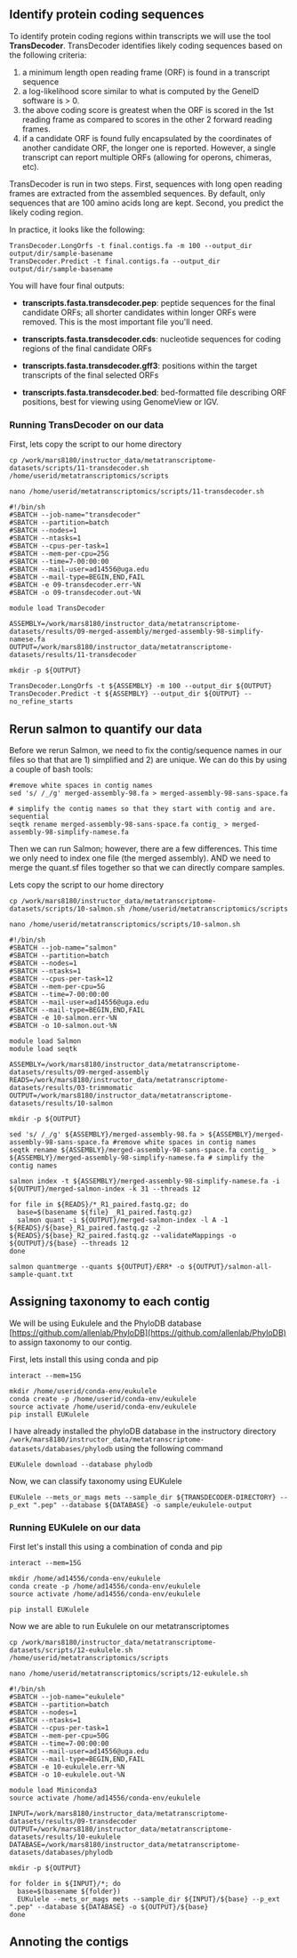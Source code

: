 ## Identify protein coding sequences
To identify protein coding regions within transcripts we will use the tool **TransDecoder**. TransDecoder identifies likely coding sequences based on the following criteria:

1. a minimum length open reading frame (ORF) is found in a transcript sequence
2. a log-likelihood score similar to what is computed by the GeneID software is > 0.
3. the above coding score is greatest when the ORF is scored in the 1st reading frame as compared to scores in the other 2 forward reading frames.
4. if a candidate ORF is found fully encapsulated by the coordinates of another candidate ORF, the longer one is reported. However, a single transcript can report multiple ORFs (allowing for operons, chimeras, etc).

TransDecoder is run in two steps. First, sequences with long open reading frames are extracted from the assembled sequences.  By default, only sequences that are 100 amino acids long are kept. Second, you predict the likely coding region. 

In practice, it looks like the following:

```
TransDecoder.LongOrfs -t final.contigs.fa -m 100 --output_dir output/dir/sample-basename
TransDecoder.Predict -t final.contigs.fa --output_dir output/dir/sample-basename
```

You will have four final outputs: 

* **transcripts.fasta.transdecoder.pep**: peptide sequences for the final candidate ORFs; all shorter candidates within longer ORFs were removed. This is the most important file you'll need.

* **transcripts.fasta.transdecoder.cds**: nucleotide sequences for coding regions of the final candidate ORFs
 
* **transcripts.fasta.transdecoder.gff3**: positions within the target transcripts of the final selected ORFs

* **transcripts.fasta.transdecoder.bed**: bed-formatted file describing ORF positions, best for viewing using GenomeView or IGV.


### Running TransDecoder on our data

First, lets copy the script to our home directory

```
cp /work/mars8180/instructor_data/metatranscriptome-datasets/scripts/11-transdecoder.sh /home/userid/metatranscriptomics/scripts
```

```
nano /home/userid/metatranscriptomics/scripts/11-transdecoder.sh
```

```
#!/bin/sh
#SBATCH --job-name="transdecoder"
#SBATCH --partition=batch
#SBATCH --nodes=1
#SBATCH --ntasks=1
#SBATCH --cpus-per-task=1
#SBATCH --mem-per-cpu=25G
#SBATCH --time=7-00:00:00
#SBATCH --mail-user=ad14556@uga.edu
#SBATCH --mail-type=BEGIN,END,FAIL
#SBATCH -e 09-transdecoder.err-%N
#SBATCH -o 09-transdecoder.out-%N

module load TransDecoder

ASSEMBLY=/work/mars8180/instructor_data/metatranscriptome-datasets/results/09-merged-assembly/merged-assembly-98-simplify-namese.fa
OUTPUT=/work/mars8180/instructor_data/metatranscriptome-datasets/results/11-transdecoder

mkdir -p ${OUTPUT}

TransDecoder.LongOrfs -t ${ASSEMBLY} -m 100 --output_dir ${OUTPUT}
TransDecoder.Predict -t ${ASSEMBLY} --output_dir ${OUTPUT} --no_refine_starts
```

## Rerun salmon to quantify our data

Before we rerun Salmon, we need to fix the contig/sequence names in our files so that that are 1) simplified and 2) are unique. We can do this by using a couple of bash tools: 

```
#remove white spaces in contig names
sed 's/ /_/g' merged-assembly-98.fa > merged-assembly-98-sans-space.fa 

# simplify the contig names so that they start with contig and are. sequential
seqtk rename merged-assembly-98-sans-space.fa contig_ > merged-assembly-98-simplify-namese.fa
```

Then we can run Salmon; however, there are a few differences. This time we only need to index one file (the merged assembly). AND we need to merge the quant.sf files together so that we can directly compare samples.

Lets copy the script to our home directory

```
cp /work/mars8180/instructor_data/metatranscriptome-datasets/scripts/10-salmon.sh /home/userid/metatranscriptomics/scripts
```

```
nano /home/userid/metatranscriptomics/scripts/10-salmon.sh
```

```
#!/bin/sh
#SBATCH --job-name="salmon"
#SBATCH --partition=batch
#SBATCH --nodes=1
#SBATCH --ntasks=1
#SBATCH --cpus-per-task=12
#SBATCH --mem-per-cpu=5G
#SBATCH --time=7-00:00:00
#SBATCH --mail-user=ad14556@uga.edu
#SBATCH --mail-type=BEGIN,END,FAIL
#SBATCH -e 10-salmon.err-%N
#SBATCH -o 10-salmon.out-%N

module load Salmon
module load seqtk

ASSEMBLY=/work/mars8180/instructor_data/metatranscriptome-datasets/results/09-merged-assembly
READS=/work/mars8180/instructor_data/metatranscriptome-datasets/results/03-trimmomatic
OUTPUT=/work/mars8180/instructor_data/metatranscriptome-datasets/results/10-salmon

mkdir -p ${OUTPUT}

sed 's/ /_/g' ${ASSEMBLY}/merged-assembly-98.fa > ${ASSEMBLY}/merged-assembly-98-sans-space.fa #remove white spaces in contig names
seqtk rename ${ASSEMBLY}/merged-assembly-98-sans-space.fa contig_ > ${ASSEMBLY}/merged-assembly-98-simplify-namese.fa # simplify the contig names

salmon index -t ${ASSEMBLY}/merged-assembly-98-simplify-namese.fa -i ${OUTPUT}/merged-salmon-index -k 31 --threads 12

for file in ${READS}/*_R1_paired.fastq.gz; do
  base=$(basename ${file} _R1_paired.fastq.gz)
  salmon quant -i ${OUTPUT}/merged-salmon-index -l A -1 ${READS}/${base}_R1_paired.fastq.gz -2 ${READS}/${base}_R2_paired.fastq.gz --validateMappings -o ${OUTPUT}/${base} --threads 12
done

salmon quantmerge --quants ${OUTPUT}/ERR* -o ${OUTPUT}/salmon-all-sample-quant.txt
```


## Assigning taxonomy to each contig
We will be using Eukulele and the PhyloDB database [https://github.com/allenlab/PhyloDB](https://github.com/allenlab/PhyloDB) to assign taxonomy to our contig. 

First, lets install this using conda and pip

```
interact --mem=15G

mkdir /home/userid/conda-env/eukulele
conda create -p /home/userid/conda-env/eukulele
source activate /home/userid/conda-env/eukulele
pip install EUKulele
```

I have already installed the phyloDB database in the instructory directory `/work/mars8180/instructor_data/metatranscriptome-datasets/databases/phylodb` using the following command

```
EUKulele download --database phylodb
```

Now, we can classify taxonomy using EUKulele

```
EUKulele --mets_or_mags mets --sample_dir ${TRANSDECODER-DIRECTORY} --p_ext ".pep" --database ${DATABASE} -o sample/eukulele-output
```

### Running EUKulele on our data

First let's install this using a combination of conda and pip

```
interact --mem=15G

mkdir /home/ad14556/conda-env/eukulele
conda create -p /home/ad14556/conda-env/eukulele
source activate /home/ad14556/conda-env/eukulele

pip install EUKulele
```

Now we are able to run Eukulele on our metatranscriptomes

```
cp /work/mars8180/instructor_data/metatranscriptome-datasets/scripts/12-eukulele.sh /home/userid/metatranscriptomics/scripts

nano /home/userid/metatranscriptomics/scripts/12-eukulele.sh
```

```
#!/bin/sh
#SBATCH --job-name="eukulele"
#SBATCH --partition=batch
#SBATCH --nodes=1
#SBATCH --ntasks=1
#SBATCH --cpus-per-task=1
#SBATCH --mem-per-cpu=50G
#SBATCH --time=7-00:00:00
#SBATCH --mail-user=ad14556@uga.edu
#SBATCH --mail-type=BEGIN,END,FAIL
#SBATCH -e 10-eukulele.err-%N
#SBATCH -o 10-eukulele.out-%N

module load Miniconda3
source activate /home/ad14556/conda-env/eukulele

INPUT=/work/mars8180/instructor_data/metatranscriptome-datasets/results/09-transdecoder
OUTPUT=/work/mars8180/instructor_data/metatranscriptome-datasets/results/10-eukulele
DATABASE=/work/mars8180/instructor_data/metatranscriptome-datasets/databases/phylodb

mkdir -p ${OUTPUT}

for folder in ${INPUT}/*; do
  base=$(basename ${folder})
  EUKulele --mets_or_mags mets --sample_dir ${INPUT}/${base} --p_ext ".pep" --database ${DATABASE} -o ${OUTPUT}/${base}
done
```


## Annoting the contigs
